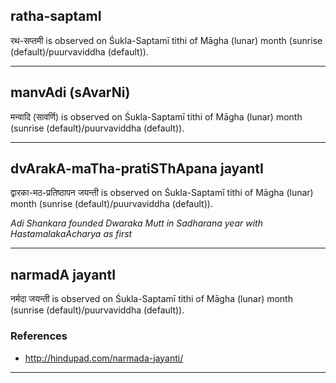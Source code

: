 ## ratha-saptamI
रथ-सप्तमी is observed on Śukla-Saptamī tithi of Māgha (lunar) month (sunrise (default)/puurvaviddha (default)).



---
## manvAdi (sAvarNi)
मन्वादि (सावर्णि) is observed on Śukla-Saptamī tithi of Māgha (lunar) month (sunrise (default)/puurvaviddha (default)).



---
## dvArakA-maTha-pratiSThApana jayantI
द्वारका-मठ-प्रतिष्ठापन जयन्ती is observed on Śukla-Saptamī tithi of Māgha (lunar) month (sunrise (default)/puurvaviddha (default)).

_Adi Shankara founded Dwaraka Mutt in Sadharana year with HastamalakaAcharya as first_

---
## narmadA jayantI
नर्मदा जयन्ती is observed on Śukla-Saptamī tithi of Māgha (lunar) month (sunrise (default)/puurvaviddha (default)).


### References
* http://hindupad.com/narmada-jayanti/


---
